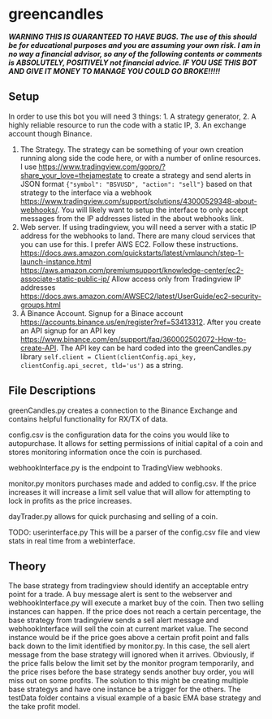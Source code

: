 # greencandles


***WARNING THIS IS GUARANTEED TO HAVE BUGS.
The use of this should be for educational purposes and you are assuming your own risk. I am in no way a financial advisor, so any of the following contents or comments is ABSOLUTELY, POSITIVELY not financial advice. IF YOU USE THIS BOT AND GIVE IT MONEY TO MANAGE YOU COULD GO BROKE!!!!!***

## Setup

In order to use this bot you will need 3 things: 1. A strategy generator, 2. A highly reliable resource to run the code with a static IP, 3. An exchange account though Binance.

1. The Strategy.
	The strategy can be something of your own creation running along side the code here, or with a number of online resources. I use https://www.tradingview.com/gopro/?share_your_love=thejamestate to create a strategy and send alerts in JSON format ```{"symbol": "BSVUSD", "action": "sell"}``` based on that strategy to the interface via a webhook https://www.tradingview.com/support/solutions/43000529348-about-webhooks/. You will likely want to setup the interface to only accept messages from the IP addresses listed in the about webhooks link.
2. Web server.
	If using tradingview, you will need a server with a static IP address for the webhooks to land. There are many cloud services that you can use for this. I prefer AWS EC2. Follow these instructions.
	https://docs.aws.amazon.com/quickstarts/latest/vmlaunch/step-1-launch-instance.html
	https://aws.amazon.com/premiumsupport/knowledge-center/ec2-associate-static-public-ip/
	Allow access only from Tradingview IP addresses
	https://docs.aws.amazon.com/AWSEC2/latest/UserGuide/ec2-security-groups.html
3. A Binance Account.
	Signup for a Binace account https://accounts.binance.us/en/register?ref=53413312. 
	After you create an API signup for an API key https://www.binance.com/en/support/faq/360002502072-How-to-create-API. The API key can be hard coded into the greenCandles.py library 
	```self.client = Client(clientConfig.api_key, clientConfig.api_secret, tld='us')``` as a string.

## File Descriptions

greenCandles.py creates a connection to the Binance Exchange and contains helpful functionality for RX/TX of data.

config.csv is the configuration data for the coins you would like to autopurchase. It allows for setting permissions of initial capital of a coin and stores monitoring information once the coin is purchased.

webhookInterface.py is the endpoint to TradingView webhooks. 

monitor.py monitors purchases made and added to config.csv. If the price increases it will increase a limit sell value that will allow for attempting to lock in profits as the price increases. 

dayTrader.py allows for quick purchasing and selling of a coin.

TODO: userinterface.py This will be a parser of the config.csv file and view stats in real time from a webinterface.

## Theory

The base strategy from tradingview should identify an acceptable entry point for a trade. A buy message alert is sent to the webserver and webhookInterface.py will execute a market buy of the coin. Then two selling instances can happen. If the price does not reach a certain percentage, the base strategy from tradingview sends a sell alert message and webhookInterface will sell the coin at current market value. The second instance would be if the price goes above a certain profit point and falls back down to the limit identified by monitor.py. In this case, the sell alert message from the base strategy will ignored when it arrives. Obviously, if the price falls below the limit set by the monitor program temporarily, and the price rises before the base strategy sends another buy order, you will miss out on some profits. The solution to this might be creating multiple base strategys and have one instance be a trigger for the others. The testData folder contains a visual example of a basic EMA base strategy and the take profit model. 
